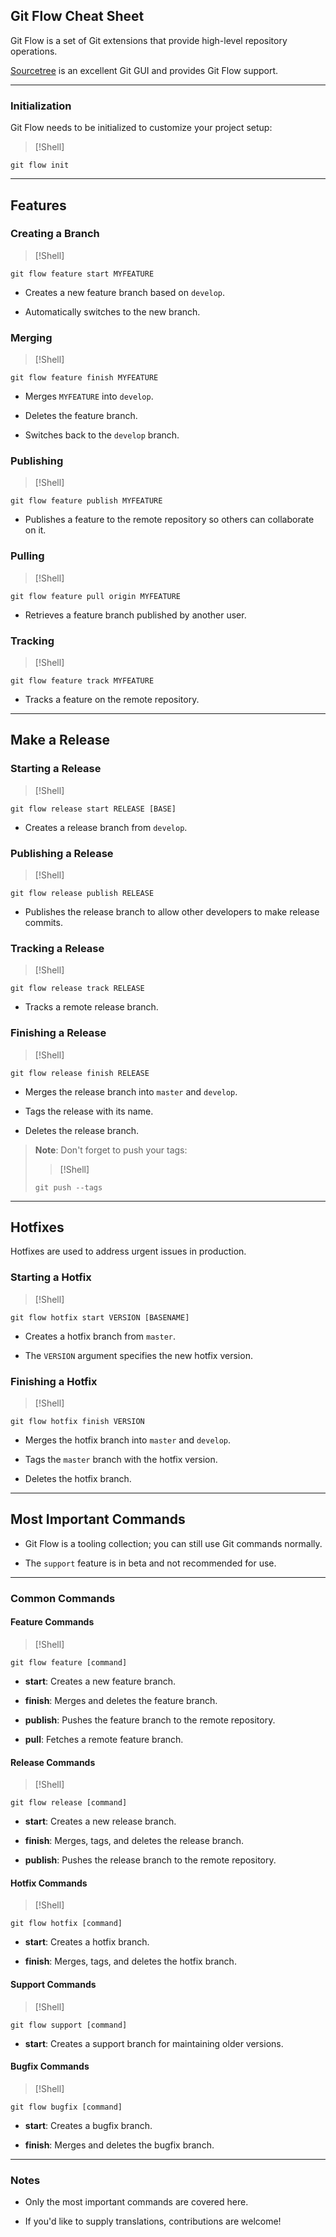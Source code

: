 ## Git Flow Cheat Sheet

Git Flow is a set of Git extensions that provide high-level repository operations.

[Sourcetree](http://www.sourcetreeapp.com/) is an excellent Git GUI and provides Git Flow support.

---

### Initialization

Git Flow needs to be initialized to customize your project setup:
>[!Shell]
```Shell
git flow init
```

---

## Features

### Creating a Branch

>[!Shell]
```Shell
git flow feature start MYFEATURE
```

- Creates a new feature branch based on `develop`.
    
- Automatically switches to the new branch.
    

### Merging

>[!Shell]
```Shell
git flow feature finish MYFEATURE
```

- Merges `MYFEATURE` into `develop`.
    
- Deletes the feature branch.
    
- Switches back to the `develop` branch.
    

### Publishing

>[!Shell]
```Shell
git flow feature publish MYFEATURE
```

- Publishes a feature to the remote repository so others can collaborate on it.
    

### Pulling

>[!Shell]
```Shell
git flow feature pull origin MYFEATURE
```

- Retrieves a feature branch published by another user.
    

### Tracking

>[!Shell]
```Shell
git flow feature track MYFEATURE
```

- Tracks a feature on the remote repository.
    

---

## Make a Release

### Starting a Release

>[!Shell]
```Shell
git flow release start RELEASE [BASE]
```

- Creates a release branch from `develop`.
    

### Publishing a Release

>[!Shell]
```Shell
git flow release publish RELEASE
```

- Publishes the release branch to allow other developers to make release commits.
    

### Tracking a Release

>[!Shell]
```Shell
git flow release track RELEASE
```

- Tracks a remote release branch.
    

### Finishing a Release

>[!Shell]
```Shell
git flow release finish RELEASE
```

- Merges the release branch into `master` and `develop`.
    
- Tags the release with its name.
    
- Deletes the release branch.
    

> **Note**: Don't forget to push your tags:
> >[!Shell]
> ```Shell
> git push --tags
> ```

---

## Hotfixes

Hotfixes are used to address urgent issues in production.

### Starting a Hotfix

>[!Shell]
```Shell
git flow hotfix start VERSION [BASENAME]
```

- Creates a hotfix branch from `master`.
    
- The `VERSION` argument specifies the new hotfix version.
    

### Finishing a Hotfix

>[!Shell]
```Shell
git flow hotfix finish VERSION
```

- Merges the hotfix branch into `master` and `develop`.
    
- Tags the `master` branch with the hotfix version.
    
- Deletes the hotfix branch.
    

---

## Most Important Commands

- Git Flow is a tooling collection; you can still use Git commands normally.
    
- The `support` feature is in beta and not recommended for use.
    

---

### Common Commands

#### Feature Commands

>[!Shell]
```Shell
git flow feature [command]
```

- **start**: Creates a new feature branch.
    
- **finish**: Merges and deletes the feature branch.
    
- **publish**: Pushes the feature branch to the remote repository.
    
- **pull**: Fetches a remote feature branch.
    

#### Release Commands

>[!Shell]
```Shell
git flow release [command]
```

- **start**: Creates a new release branch.
    
- **finish**: Merges, tags, and deletes the release branch.
    
- **publish**: Pushes the release branch to the remote repository.
    

#### Hotfix Commands

>[!Shell]
```Shell
git flow hotfix [command]
```

- **start**: Creates a hotfix branch.
    
- **finish**: Merges, tags, and deletes the hotfix branch.
    

#### Support Commands

>[!Shell]
```Shell
git flow support [command]
```

- **start**: Creates a support branch for maintaining older versions.
    

#### Bugfix Commands

>[!Shell]
```Shell
git flow bugfix [command]
```

- **start**: Creates a bugfix branch.
    
- **finish**: Merges and deletes the bugfix branch.
    

---

### Notes

- Only the most important commands are covered here.
    
- If you'd like to supply translations, contributions are welcome!